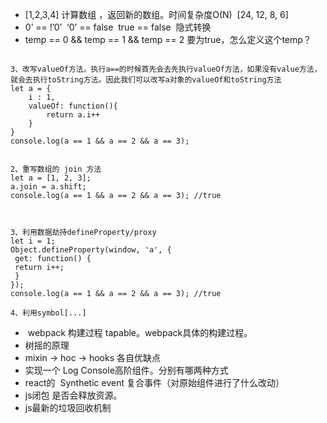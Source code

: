 - [1,2,3,4] 计算数组 ，返回新的数组。时间复杂度O(N)  [24, 12, 8, 6]
- 0’ == !’0’  ‘0’ == false  true == false   隐式转换
- temp == 0 && temp == 1 && temp == 2  要为true，怎么定义这个temp？
```

3、改写valueOf方法。执行a==的时候首先会去先执行valueOf方法，如果没有value方法，就会去执行toString方法。因此我们可以改写a对象的valueOf和toString方法
let a = {
    i : 1,
    valueOf: function(){
        return a.i++
    }
}
console.log(a == 1 && a == 2 && a == 3);


2、重写数组的 join 方法
let a = [1, 2, 3];
a.join = a.shift;
console.log(a == 1 && a == 2 && a == 3); //true



3、利用数据劫持defineProperty/proxy
let i = 1;
Object.defineProperty(window, 'a', {
 get: function() {
 return i++;
 }
});
console.log(a == 1 && a == 2 && a == 3); //true

4、利用symbol[...]
```
-  webpack 构建过程 tapable。webpack具体的构建过程。
- 树摇的原理
- mixin -> hoc -> hooks 各自优缺点
- 实现一个 Log Console高阶组件。分别有哪两种方式
- react的  Synthetic event 复合事件（对原始组件进行了什么改动）
- js闭包 是否会释放资源。
- js最新的垃圾回收机制
